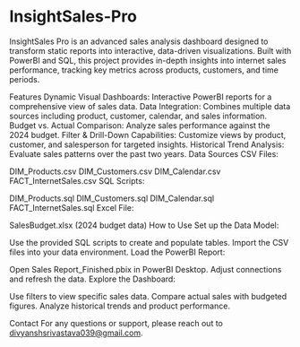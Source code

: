 # InsightSales-Pro
InsightSales Pro is an advanced sales analysis dashboard designed to transform static reports into interactive, data-driven visualizations. Built with PowerBI and SQL, this project provides in-depth insights into internet sales performance, tracking key metrics across products, customers, and time periods.

Features
Dynamic Visual Dashboards: Interactive PowerBI reports for a comprehensive view of sales data.
Data Integration: Combines multiple data sources including product, customer, calendar, and sales information.
Budget vs. Actual Comparison: Analyze sales performance against the 2024 budget.
Filter & Drill-Down Capabilities: Customize views by product, customer, and salesperson for targeted insights.
Historical Trend Analysis: Evaluate sales patterns over the past two years.
Data Sources
CSV Files:

DIM_Products.csv
DIM_Customers.csv
DIM_Calendar.csv
FACT_InternetSales.csv
SQL Scripts:

DIM_Products.sql
DIM_Customers.sql
DIM_Calendar.sql
FACT_InternetSales.sql
Excel File:

SalesBudget.xlsx (2024 budget data)
How to Use
Set up the Data Model:

Use the provided SQL scripts to create and populate tables.
Import the CSV files into your data environment.
Load the PowerBI Report:

Open Sales Report_Finished.pbix in PowerBI Desktop.
Adjust connections and refresh the data.
Explore the Dashboard:

Use filters to view specific sales data.
Compare actual sales with budgeted figures.
Analyze historical trends and product performance.

Contact
For any questions or support, please reach out to divyanshsrivastava039@gmail.com.
